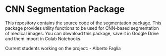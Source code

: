 # CNN Segmentation Package
This repository contains the source code of the segmentation package. This package provides utility functions to be used for CNN-based segmentation of medical images.
You can download this package, save it in Google Drive and them import in Colab Notebooks.

Current students working on the project:
    - Alberto Faglia